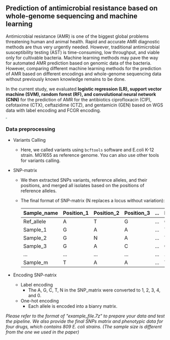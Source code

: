 ## Prediction of antimicrobial resistance based on whole-genome sequencing and machine learning

Antimicrobial resistance (AMR) is one of the biggest global problems threatening human and animal health. Rapid and accurate AMR diagnostic methods are thus very urgently needed. However, traditional antimicrobial susceptibility testing (AST) is time-consuming, low throughput, and viable only for cultivable bacteria. Machine learning methods may pave the way for automated AMR prediction based on genomic data of the bacteria. However, comparing different machine learning methods for the prediction of AMR based on different encodings and whole-genome sequencing data without previously known knowledge remains to be done.

In the current study, we evaluated **logistic regression (LR), support vector machine (SVM), random forest (RF), and convolutional neural network (CNN)** for the prediction of AMR for the antibiotics ciprofloxacin (CIP), cefotaxime (CTX), ceftazidime (CTZ), and gentamicin (GEN) based on WGS data with label encoding and FCGR encoding. 



<img src="Fig1-Workflow.png" style="zoom:24%;" />

### Data preprocessing

- Variants Calling

  - Here, we called variants using `bcftools` software and E.coli K-12 strain. MG1655 as reference genome. You can also use other tools for variants calling.

- SNP-matrix 

  - We then extracted SNPs variants, reference alleles, and their positions, and merged all isolates based on the positions of reference alleles.

  - The final format of SNP-matrix (N replaces a locus without variation):

    | Sample_name | Position_1 | Position_2 | Position_3 | ...  | Position_n |
    | ----------- | ---------- | ---------- | ---------- | ---- | ---------- |
    | Ref_allele  | A          | T          | G          | ...  | C          |
    | Sample_1    | G          | A          | A          | ...  | T          |
    | Sample_2    | G          | N          | A          | ...  | T          |
    | Sample_3    | G          | A          | C          | ...  | G          |
    | ...         | ...        | ...        | ...        | ...  | ...        |
    | Sample_m    | T          | A          | A          | ...  | T          |

- Encoding SNP-natrix

  - Label encoding
    - The A, G, C, T, N in the SNP_matrix were converted to 1, 2, 3, 4, and 0.
  - One-hot encoding
    - Each allele is encoded into a bianry matrix.

*Please refer to the format of "example_file.7z" to prepare your data and test the pipeline.*
*We also provide the final SNPs matrix and phenotypic data for four drugs, which contains 809 E. coli strains. (The sample size is different from the one we used in the paper)*
